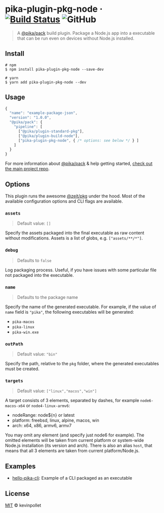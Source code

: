 # pika-plugin-pkg-node &middot; [![Build Status](https://dev.azure.com/kevinpollet/pika-plugin-pkg-node/_apis/build/status/kevinpollet.pika-plugin-pkg-node?branchName=master)](https://dev.azure.com/kevinpollet/pika-plugin-pkg-node/_build/latest?definitionId=5&branchName=master) ![GitHub](https://img.shields.io/github/license/kevinpollet/pika-plugin-pkg-node.svg?color=blue)

> A [@pika/pack][1] build plugin. Package a Node.js app into a executable that can be run even on devices without Node.js installed.

## Install

```shell
# npm
$ npm install pika-plugin-pkg-node --save-dev

# yarn
$ yarn add pika-plugin-pkg-node --dev
```

## Usage

```js
{
  "name": "example-package-json",
  "version": "1.0.0",
  "@pika/pack": {
    "pipeline": [
      ["@pika/plugin-standard-pkg"],
      ["@pika/plugin-build-node"],
      ["pika-plugin-pkg-node", { /* options: see below */ } ]
    ]
  }
}
```

For more information about [@pika/pack][1] & help getting started, [check out the main project repo][1].

## Options

This plugin runs the awesome [@zeit/pkg][2] under the hood. Most of the available configuration options and CLI flags are available.

### `assets`

> Default value: `[]`

Specify the assets packaged into the final executable as raw content without modifications. Assets is a list of globs, e.g. `["assets/**/*"]`.

### `debug`

> Defaults to `false`

Log packaging process. Useful, if you have issues with some particular file not packaged into the executable.

### `name`

> Defaults to the package name

Specify the name of the generated executable. For example, if the value of `name` field is `"pika"`, the following executables will be generated:

- `pika-macos`
- `pika-linux`
- `pika-win.exe`

### `outPath`

> Default value: `"bin"`

Specify the path, relative to the `pkg` folder, where the generated executables must be created.

### `targets`

> Default value: `["linux","macos","win"]`

A target consists of 3 elements, separated by dashes, for example `node6-macos-x64` or `node4-linux-armv6`:

- nodeRange: node\${n} or latest
- platform: freebsd, linux, alpine, macos, win
- arch: x64, x86, armv6, armv7

You may omit any element (and specify just node6 for example). The omitted elements will be taken from current platform or system-wide Node.js installation (its version and arch). There is also an alias `host`, that means that all 3 elements are taken from current platform/Node.js.

## Examples

- [hello-pika-cli](./examples/hello-pika-cli): Example of a CLI packaged as an executable

## License

[MIT](./LICENSE.md) © kevinpollet

[1]: https://github.com/pikapkg/pack
[2]: https://github.com/zeit/pkg
